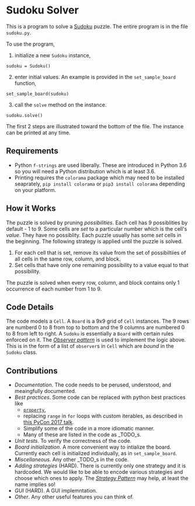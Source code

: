 # Sudoku Solver

This is a program to solve a [Sudoku](https://en.wikipedia.org/wiki/Sudoku) puzzle. The entire program is in the file `sudoku.py`.

To use the program,

1. initialize a new `Sudoku` instance,
```
sudoku = Sudoku()
```
2. enter initial values. An example is provided in the `set_sample_board` function,
```
set_sample_board(sudoku)
```
3. call the `solve` method on the instance.
```
sudoku.solve()
```

The first 2 steps are illustrated toward the bottom of the file. The instance can be printed at any time.

## Requirements

- Python `f-strings` are used liberally. These are introduced in Python 3.6 so you will need a Python distribution which is at least 3.6.
- Printing requires the `colorama` package which may need to be installed seaprately, `pip install colorama` or `pip3 install colorama` depending on your platform.

## How it Works

The puzzle is solved by pruning _possibilities_.  Each cell has 9 possiblities by default - 1 to 9. Some cells are _set_ to a particular number which is the cell's _value_. They have no possiblity. Each puzzle usually has some _set_ cells in the beginning. The following strategy is applied until the puzzle is solved.

1. For each cell that is set, remove its value from the set of possibiltiies of all cells in the same row, column, and block.
1. Set cells that have only one remaining possibility to a value equal to that possibility.

The puzzle is solved when every row, column, and block contains only 1 occurrence of each number from 1 to 9.

## Code Details

The code models a `Cell`. A `Board` is a 9x9 grid of `Cell` instances. The 9 rows are numberd 0 to 8 from top to bottom and the 9 columns are numbered 0 to 8 from left to right. A `Sudoku` is essentially a `Board` with certain rules enforced on it. The [_Observer pattern_](https://stackoverflow.com/questions/6190468/how-to-trigger-function-on-value-change) is used to implement the logic above. This is in the form of a list of `observer`s in `Cell` which are _bound_ in the `Sudoku` class.

## Contributions

- _Documentation_. The code needs to be perused, understood, and meaingfully documented.
- _Best practices_. Some code can be replaced with python best practices like
    - [`property`](https://www.programiz.com/python-programming/property), 
	- replacing `range` in `for` loops with custom iterables, as described in [this PyCon 2017 talk](https://youtu.be/u8g9scXeAcI).
	- Simplify some of the code in a more idiomatic manner.
	- Many of these are listed in the code as _TODO_s.
- _Unit tests_. To verify the correctness of the code.
- _Board initialization_. A more convenient way to intialize the board. Currently each cell is initialized individually, as in `set_sample_board`.
- _Miscellaneous_. Any other  _TODO_s in the code.
- _Adding strategies_ (HARD). There is currently only one strategy and it is hardcoded. We would like to be able to encode various strategies and choose which ones to apply. The [_Strategy Pattern_](https://en.wikipedia.org/wiki/Strategy_pattern) may help, at least the name implies so!
- _GUI_ (HARD). A GUI implemntation.
- _Other_. Any other useful features you can think of.
